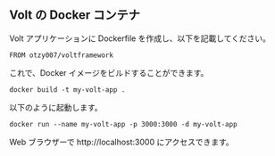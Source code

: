 ## Volt の Docker コンテナ

Volt アプリケーションに Dockerfile を作成し、以下を記載してください。

```
FROM otzy007/voltframework
```

これで、Docker イメージをビルドすることができます。

```
docker build -t my-volt-app .
```

以下のように起動します。

```
docker run --name my-volt-app -p 3000:3000 -d my-volt-app
```

Web ブラウザーで http://localhost:3000 にアクセスできます。
